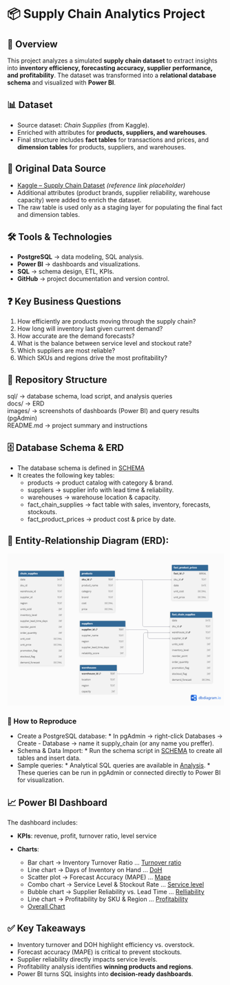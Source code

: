 # 📦 Supply Chain Analytics Project

## 📌 Overview

This project analyzes a simulated **supply chain dataset** to extract insights into **inventory efficiency, forecasting accuracy, supplier performance, and profitability**. The dataset was transformed into a **relational database schema** and visualized with **Power BI**.

## 📊 Dataset

* Source dataset: *Chain Supplies* (from Kaggle).
* Enriched with attributes for **products, suppliers, and warehouses**.
* Final structure includes **fact tables** for transactions and prices, and **dimension tables** for products, suppliers, and warehouses.

## 📌 Original Data Source

* [Kaggle – Supply Chain Dataset](https://www.kaggle.com/) *(reference link placeholder)*
* Additional attributes (product brands, supplier reliability, warehouse capacity) were added to enrich the dataset.
* The raw table is used only as a staging layer for populating the final fact and dimension tables.

## 🛠️ Tools & Technologies

* **PostgreSQL** → data modeling, SQL analysis.
* **Power BI** → dashboards and visualizations.
* **SQL** → schema design, ETL, KPIs.
* **GitHub** → project documentation and version control.

## ❓ Key Business Questions

1. How efficiently are products moving through the supply chain?
2. How long will inventory last given current demand?
3. How accurate are the demand forecasts?
4. What is the balance between service level and stockout rate?
5. Which suppliers are most reliable?
6. Which SKUs and regions drive the most profitability?

## 📂 Repository Structure

sql/        → database schema, load script, and analysis queries  
docs/       → ERD  
images/     → screenshots of dashboards (Power BI) and query results (pgAdmin)  
README.md   → project summary and instructions  

## 🗄 Database Schema & ERD

- The database schema is defined in [SCHEMA](sql/SCHEMA.sql)
- It creates the following key tables:
  * products → product catalog with category & brand.
  * suppliers → supplier info with lead time & reliability.
  * warehouses → warehouse location & capacity.
  * fact_chain_supplies → fact table with sales, inventory, forecasts, stockouts.
  * fact_product_prices → product cost & price by date.

## 📌 Entity-Relationship Diagram (ERD):

![ERD](docs/ERD.png)

### 🔄 How to Reproduce
- Create a PostgreSQL database:
      * In pgAdmin → right-click Databases → Create - Database → name it supply_chain (or any name you preffer).
- Schema & Data Import:
      * Run the schema script in [SCHEMA](sql/SCHEMA.sql) to create all tables and insert data.
- Sample queries:
      * Analytical SQL queries are available in [Analysis](sql/Analysis.sql).
      * These queries can be run in pgAdmin or connected directly to Power BI for visualization.

## 📈 Power BI Dashboard

The dashboard includes:

* **KPIs**: revenue, profit, turnover ratio, level service
* **Charts**:

  * Bar chart → Inventory Turnover Ratio ... [Turnover ratio](images/BI_1_turnover_ratio.png)
  * Line chart → Days of Inventory on Hand ... [DoH](images/BI_2_doh.png)
  * Scatter plot → Forecast Accuracy (MAPE) ... [Mape](images/BI_3_mape.png)
  * Combo chart → Service Level & Stockout Rate ... [Service level](images/BI_4_service.png)
  * Bubble chart → Supplier Reliability vs. Lead Time ... [Relliability](images/BI_5_reliability.png)
  * Line chart → Profitability by SKU & Region ... [Profitability](images/BI_6_profitability.png)
  * [Overall Chart](images/Overall_chart.png)

## ✅ Key Takeaways

* Inventory turnover and DOH highlight efficiency vs. overstock.
* Forecast accuracy (MAPE) is critical to prevent stockouts.
* Supplier reliability directly impacts service levels.
* Profitability analysis identifies **winning products and regions**.
* Power BI turns SQL insights into **decision-ready dashboards**.
